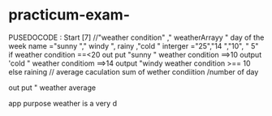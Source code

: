 # practicum-exam-
PUSEDOCODE :
Start [7]
//"weather condition" ," weatherArrayy " day of the week 
name  ="sunny "," windy ", rainy ,"cold "
interger ="25","14 ","10", " 5"
if 
weather condition ==<20
out put "sunny " 
weather condition ==>10
output  'cold "
weather conditiom ==>14
output "windy 
weather condition  >==  10 
else raining 
 // average caculation 
 sum of wether condiition  /number of day 

 out put " weather average 


 app purpose 
 weather is a very d

